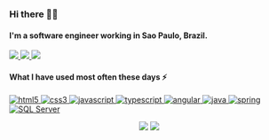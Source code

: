 ### Hi there 👋🏾 

#### I'm a software engineer working in Sao Paulo, Brazil.

<a href="https://www.linkedin.com/in/alessandrizes/">
    <img src="https://img.shields.io/badge/linkedin-%230077B5.svg?&style=for-the-badge&logo=linkedin&logoColor=white" />
</a>
<a href="https://www.twitter.com/alessandrizes/">
    <img src="https://img.shields.io/badge/Twitter-1DA1F2?style=for-the-badge&logo=twitter&logoColor=white" />
</a>
<a href="https://instagram.com/alessandrizes">
    <img src="https://img.shields.io/badge/instagram-%23E4405F.svg?&style=for-the-badge&logo=instagram&logoColor=white" />        
</a>

#### What I have used most often these days ⚡

<a href="https://www.w3.org/html/" target="_blank">
  <img src="https://img.shields.io/badge/HTML5-E34F26?style=for-the-badge&logo=html5&logoColor=white" alt="html5" />
</a>
<a href="https://www.w3schools.com/css/" target="_blank">
  <img src="https://img.shields.io/badge/CSS3-1572B6?style=for-the-badge&logo=css3&logoColor=white" alt="css3" />
</a>
<a href="https://developer.mozilla.org/en-US/docs/Web/JavaScript" target="_blank">
  <img src="https://img.shields.io/badge/JavaScript-F7DF1E?style=for-the-badge&logo=javascript&logoColor=black" alt="javascript" />
</a>
<a href="https://www.typescriptlang.org/" target="_blank">
  <img src="https://img.shields.io/badge/TypeScript-007ACC?style=for-the-badge&logo=typescript&logoColor=white" alt="typescript" />
</a>
<a href="https://angular.io" target="_blank">
  <img src="https://img.shields.io/badge/Angular-DD0031?style=for-the-badge&logo=angular&logoColor=white" alt="angular" />
</a>
<a href="https://www.java.com" target="_blank">
  <img src="https://img.shields.io/badge/Java-ED8B00?style=for-the-badge&logo=java&logoColor=white" alt="java" />
</a>
<a href="https://spring.io/" target="_blank">
  <img src="https://img.shields.io/badge/Spring-6DB33F?style=for-the-badge&logo=spring&logoColor=white" alt="spring"/>
</a>
<a href="https://docs.microsoft.com/pt-br/sql/sql-server/?view=sql-server-ver15" target="_blank">
  <img src="https://img.shields.io/badge/Microsoft_SQL_Server-CC2927?style=for-the-badge&logo=microsoft-sql-server&logoColor=white" alt="SQL Server"/>
</a>
<p align="center">
  <img src="https://github-readme-stats.vercel.app/api?username=alessandrizes&count_private=true&show_icons=true&theme=darcula&hide_border=true&bg_color=00000000&hide=issues,stars" />
  <img src="https://github-readme-stats.vercel.app/api/top-langs/?username=alessandrizes&layout=compact&theme=darcula&hide_border=true&bg_color=00000000" />
</p>
